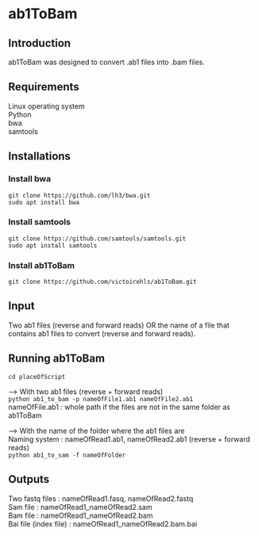 # ab1ToBam #

## Introduction ##

ab1ToBam was designed to convert .ab1 files into .bam files.

## Requirements ##
Linux operating system <br>
Python <br>
bwa <br>
samtools <br>

## Installations ##

### Install bwa ###
`git clone https://github.com/lh3/bwa.git` <br>
`sudo apt install bwa`


### Install samtools ###
`git clone https://github.com/samtools/samtools.git ` <br>
`sudo apt install samtools`

### Install ab1ToBam ###
`git clone https://github.com/victoirehls/ab1ToBam.git`

## Input ##
Two ab1 files (reverse and forward reads) OR the name of a file that contains ab1 files to convert (reverse and forward reads). <br>

## Running ab1ToBam ##
`cd placeOfScript`

--> With two ab1 files (reverse + forward reads) <br>
`python ab1_to_bam -p nameOfFile1.ab1 nameOfFile2.ab1`<br>
nameOfFile.ab1 : whole path if the files are not in the same folder as ab1ToBam

--> With the name of the folder where the ab1 files are <br>
Naming system : nameOfRead1.ab1, nameOfRead2.ab1 (reverse + forward reads) <br>
`python ab1_to_sam -f nameOfFolder`

## Outputs ##
Two fastq files : nameOfRead1.fasq, nameOfRead2.fastq <br>
Sam file : nameOfRead1_nameOfRead2.sam <br>
Bam file : nameOfRead1_nameOfRead2.bam <br>
Bai file (index file) : nameOfRead1_nameOfRead2.bam.bai <br>

